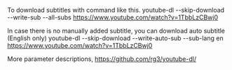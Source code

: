 To download subtitles with command like this.
youtube-dl --skip-download --write-sub --all-subs https://www.youtube.com/watch?v=1TbbLzCBwj0

In case there is no manually added subtitle, you can download auto subtitle (English only)
youtube-dl --skip-download --write-auto-sub --sub-lang en https://www.youtube.com/watch?v=1TbbLzCBwj0

More parameter descriptions, https://github.com/rg3/youtube-dl/
